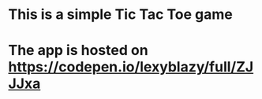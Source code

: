 # This is a simple  Tic Tac Toe game

# The app is hosted on https://codepen.io/lexyblazy/full/ZJJJxa
